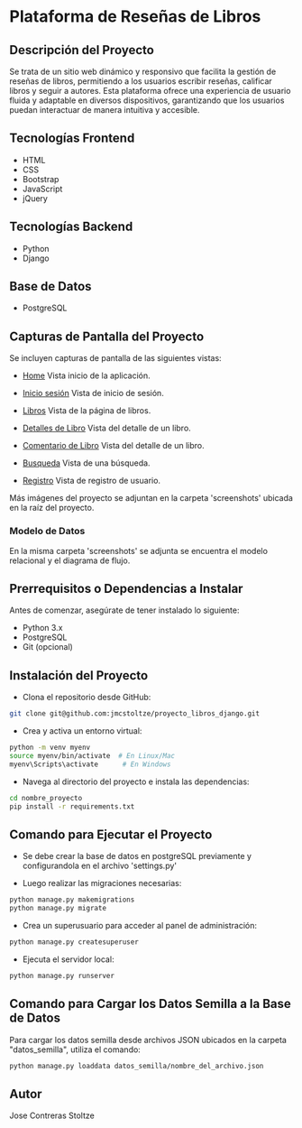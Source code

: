 # Plataforma de Reseñas de Libros

## Descripción del Proyecto

Se trata de un sitio web dinámico y responsivo que facilita la gestión de reseñas de libros, permitiendo a los usuarios escribir reseñas, calificar libros y seguir a autores. Esta plataforma ofrece una experiencia de usuario fluida y adaptable en diversos dispositivos, garantizando que los usuarios puedan interactuar de manera intuitiva y accesible.

## Tecnologías Frontend

- HTML
- CSS
- Bootstrap
- JavaScript
- jQuery

## Tecnologías Backend

- Python
- Django

## Base de Datos

- PostgreSQL

## Capturas de Pantalla del Proyecto

Se incluyen capturas de pantalla de las siguientes vistas:

- [Home](screenshots/home.jpg)
  Vista inicio de la aplicación.

- [Inicio sesión](screenshots/inicio_sesion.jpg)
  Vista de inicio de sesión.

- [Libros](screenshots/libros)
  Vista de la página de libros.

- [Detalles de Libro](screenshots/detalle_libro.jpg)
  Vista del detalle de un libro.

- [Comentario de Libro](screenshots/detalle_libro_comentarios.jpg)
  Vista del detalle de un libro.

- [Busqueda](screenshots/busqueda_autor.jpg)
  Vista de una búsqueda.

- [Registro](screenshots/registro.jpg)
  Vista de registro de usuario.

Más imágenes del proyecto se adjuntan en la carpeta 'screenshots' ubicada en la raíz del proyecto.

### Modelo de Datos

En la misma carpeta 'screenshots' se adjunta se encuentra el modelo relacional y el diagrama de flujo.

## Prerrequisitos o Dependencias a Instalar

Antes de comenzar, asegúrate de tener instalado lo siguiente:

- Python 3.x
- PostgreSQL
- Git (opcional)

## Instalación del Proyecto

- Clona el repositorio desde GitHub:

```bash
git clone git@github.com:jmcstoltze/proyecto_libros_django.git
```

- Crea y activa un entorno virtual:

```bash
python -m venv myenv
source myenv/bin/activate  # En Linux/Mac
myenv\Scripts\activate      # En Windows
```

- Navega al directorio del proyecto e instala las dependencias:

```bash
cd nombre_proyecto
pip install -r requirements.txt
```

## Comando para Ejecutar el Proyecto

- Se debe crear la base de datos en postgreSQL previamente y configurandola en el archivo 'settings.py'

- Luego realizar las migraciones necesarias:

```bash
python manage.py makemigrations
python manage.py migrate
```

- Crea un superusuario para acceder al panel de administración:

```bash
python manage.py createsuperuser
```

- Ejecuta el servidor local:

```bash
python manage.py runserver
```

## Comando para Cargar los Datos Semilla a la Base de Datos

Para cargar los datos semilla desde archivos JSON ubicados en la carpeta "datos_semilla", utiliza el comando:

```bash
python manage.py loaddata datos_semilla/nombre_del_archivo.json
```

## Autor

Jose Contreras Stoltze

